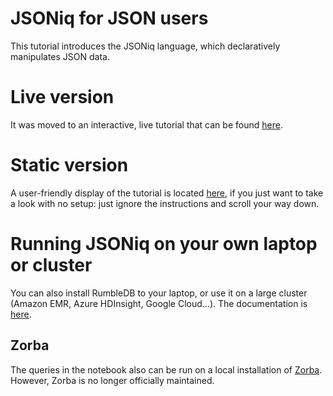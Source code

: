 # JSONiq for JSON users
This tutorial introduces the JSONiq language, which declaratively manipulates JSON data.

# Live version

It was moved to an interactive, live tutorial that can be found [here](https://colab.research.google.com/github/RumbleDB/rumble/blob/master/RumbleSandbox.ipynb).

# Static version

A user-friendly display of the tutorial is located [here](https://nbviewer.jupyter.org/github/RumbleDB/rumble/blob/master/RumbleSandbox.ipynb), if you just want to take a look with no setup: just ignore the instructions and scroll your way down.

# Running JSONiq on your own laptop or cluster

You can also install RumbleDB to your laptop, or use it on a large cluster (Amazon EMR, Azure HDInsight, Google Cloud...). The documentation is [here](https://rumble.readthedocs.io/en/latest/Getting%20started/).

## Zorba

The queries in the notebook also can be run on a local installation of [Zorba](http://zorba.io). However, Zorba is no longer officially maintained.
